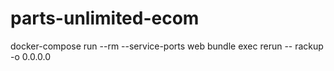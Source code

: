 # parts-unlimited-ecom

docker-compose run --rm --service-ports web bundle exec rerun -- rackup -o 0.0.0.0
